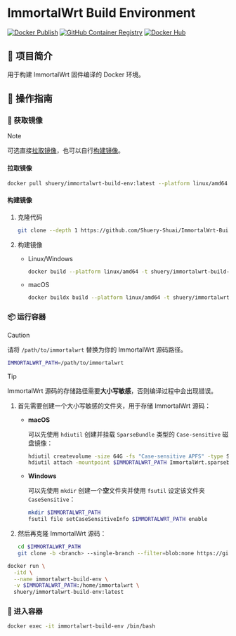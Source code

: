 # ImmortalWrt Build Environment

[![Docker Publish](https://github.com/Shuery-Shuai/ImmortalWrt-Build-Env/actions/workflows/docker-publish.yml/badge.svg)](https://github.com/Shuery-Shuai/ImmortalWrt-Build-Env/actions)
[![GitHub Container Registry](https://img.shields.io/badge/Container%20Registry-GHCR-black)](https://github.com/Shuery-Shuai/ImmortalWrt-Build-Env/pkgs/container/ImmortalWrt-Build-Env)
[![Docker Hub](https://img.shields.io/badge/Container%20Registry-DockerHub-blue)](https://hub.docker.com/r/shuery/yunzai)

## 📖 项目简介

用于构建 ImmortalWrt 固件编译的 Docker 环境。

## 🧭 操作指南

### 💽 获取镜像

> [!NOTE]
>
> 可选直接[拉取镜像](#拉取镜像)，也可以自行[构建镜像](#构建镜像)。

#### 拉取镜像

```bash
docker pull shuery/immortalwrt-build-env:latest --platform linux/amd64
```

#### 构建镜像

1. 克隆代码

   ```sh
   git clone --depth 1 https://github.com/Shuery-Shuai/ImmortalWrt-Build-Env.git
   ```

2. 构建镜像

   - Linux/Windows

     ```sh
     docker build --platform linux/amd64 -t shuery/immortalwrt-build-env:latest ImmortalWrt-Build-Env
     ```

   - macOS

     ```sh
     docker buildx build --platform linux/amd64 -t shuery/immortalwrt-build-env:latest ImmortalWrt-Build-Env
     ```

### 📦 运行容器

> [!CAUTION]
>
> 请将 `/path/to/immortalwrt` 替换为你的 ImmortalWrt 源码路径。

```sh
IMMORTALWRT_PATH=/path/to/immortalwrt
```

> [!TIP]
>
> ImmortalWrt 源码的存储路径需要**大小写敏感**，否则编译过程中会出现错误。
>
> 1. 首先需要创建一个大小写敏感的文件夹，用于存储 ImmortalWrt 源码：
>
>    - **macOS**
>
>      可以先使用 `hdiutil` 创建并挂载 `SparseBundle` 类型的 `Case-sensitive` 磁盘镜像：
>
>      ```sh
>      hdiutil createvolume -size 64G -fs "Case-sensitive APFS" -type SPARSEBUNDLE -name -volname ImmortalWrt
>      hdiutil attach -mountpoint $IMMORTALWRT_PATH ImmortalWrt.sparsebundle
>      ```
>
>    - **Windows**
>
>      可以先使用 `mkdir` 创建一个**空**文件夹并使用 `fsutil` 设定该文件夹 `CaseSensitive`：
>
>      ```sh
>      mkdir $IMMORTALWRT_PATH
>      fsutil file setCaseSensitiveInfo $IMMORTALWRT_PATH enable
>      ```
>
> 2. 然后再克隆 ImmortalWrt 源码：
>
>    ```sh
>    cd $IMMORTALWRT_PATH
>    git clone -b <branch> --single-branch --filter=blob:none https://github.com/immortalwrt/immortalwrt .
>    ```

```sh
docker run \
  -itd \
  --name immortalwrt-build-env \
  -v $IMMORTALWRT_PATH:/home/immortalwrt \
  shuery/immortalwrt-build-env:latest
```

### 🚪 进入容器

```sh
docker exec -it immortalwrt-build-env /bin/bash
```

